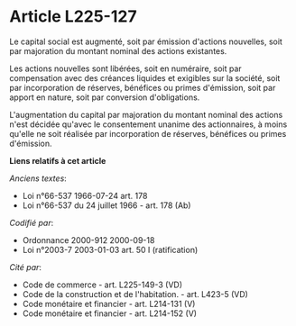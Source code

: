 # Article L225-127

Le capital social est augmenté, soit par émission d'actions nouvelles, soit par majoration du montant nominal des actions
existantes.

Les actions nouvelles sont libérées, soit en numéraire, soit par compensation avec des créances liquides et exigibles sur la
société, soit par incorporation de réserves, bénéfices ou primes d'émission, soit par apport en nature, soit par conversion
d'obligations.

L'augmentation du capital par majoration du montant nominal des actions n'est décidée qu'avec le consentement unanime des
actionnaires, à moins qu'elle ne soit réalisée par incorporation de réserves, bénéfices ou primes d'émission.

**Liens relatifs à cet article**

_Anciens textes_:

  - Loi n°66-537 1966-07-24 art. 178
  - Loi n°66-537 du 24 juillet 1966 - art. 178 (Ab)

_Codifié par_:

  - Ordonnance 2000-912 2000-09-18
  - Loi n°2003-7 2003-01-03 art. 50 I (ratification)

_Cité par_:

  - Code de commerce - art. L225-149-3 (VD)
  - Code de la construction et de l'habitation. - art. L423-5 (VD)
  - Code monétaire et financier - art. L214-131 (V)
  - Code monétaire et financier - art. L214-152 (V)
